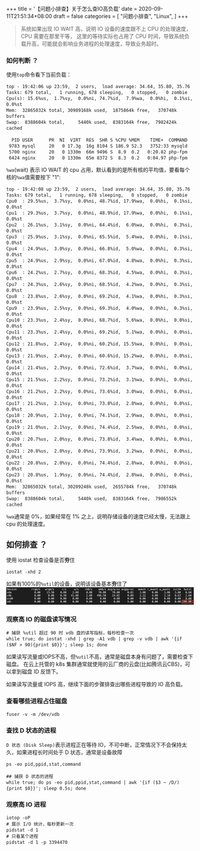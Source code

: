 +++
title = '【问题小排查】关于怎么查IO高负载'
date = 2020-09-11T21:51:34+08:00
draft = false
categories = [
    "问题小排查",
    "Linux",
]
+++

> 系统如果出现 IO WAIT 高，说明 IO 设备的速度跟不上 CPU 的处理速度，CPU 需要在那里干等，
> 这里的等待实际也占用了 CPU 时间，导致系统负载升高，可能就会影响业务进程的处理速度，导致业务超时。

### 如何判断 ？

使用`top`命令看下当前负载：

```shell
top - 19:42:06 up 23:59,  2 users,  load average: 34.64, 35.80, 35.76
Tasks: 679 total,   1 running, 678 sleeping,   0 stopped,   0 zombie
Cpu(s): 15.6%us,  1.7%sy,  0.0%ni, 74.7%id,  7.9%wa,  0.0%hi,  0.1%si,  0.0%st
Mem:  32865032k total, 30989168k used,  1875864k free,   370748k buffers
Swap:  8388604k total,     5440k used,  8383164k free,  7982424k cached

  PID USER      PR  NI  VIRT  RES  SHR S %CPU %MEM    TIME+  COMMAND
 9783 mysql     20   0 17.3g  16g 8104 S 186.9 52.3   3752:33 mysqld
 5700 nginx     20   0 1330m  66m 9496 S  8.9  0.2   0:20.82 php-fpm
 6424 nginx     20   0 1330m  65m 8372 S  8.3  0.2   0:04.97 php-fpm
```

`%wa`(wait) 表示 IO WAIT 的 cpu 占用，默认看到的是所有核的平均值，要看每个核的`%wa`值需要按下 "1":

```shell
top - 19:42:08 up 23:59,  2 users,  load average: 34.64, 35.80, 35.76
Tasks: 679 total,   1 running, 678 sleeping,   0 stopped,   0 zombie
Cpu0  : 29.5%us,  3.7%sy,  0.0%ni, 48.7%id, 17.9%wa,  0.0%hi,  0.1%si,  0.0%st
Cpu1  : 29.3%us,  3.7%sy,  0.0%ni, 48.9%id, 17.9%wa,  0.0%hi,  0.1%si,  0.0%st
Cpu2  : 26.1%us,  3.1%sy,  0.0%ni, 64.4%id,  6.0%wa,  0.0%hi,  0.3%si,  0.0%st
Cpu3  : 25.9%us,  3.1%sy,  0.0%ni, 65.5%id,  5.4%wa,  0.0%hi,  0.1%si,  0.0%st
Cpu4  : 24.9%us,  3.0%sy,  0.0%ni, 66.8%id,  5.0%wa,  0.0%hi,  0.3%si,  0.0%st
Cpu5  : 24.9%us,  2.9%sy,  0.0%ni, 67.0%id,  4.8%wa,  0.0%hi,  0.3%si,  0.0%st
Cpu6  : 24.2%us,  2.7%sy,  0.0%ni, 68.3%id,  4.5%wa,  0.0%hi,  0.3%si,  0.0%st
Cpu7  : 24.3%us,  2.6%sy,  0.0%ni, 68.5%id,  4.2%wa,  0.0%hi,  0.3%si,  0.0%st
Cpu8  : 23.8%us,  2.6%sy,  0.0%ni, 69.2%id,  4.1%wa,  0.0%hi,  0.3%si,  0.0%st
Cpu9  : 23.9%us,  2.5%sy,  0.0%ni, 69.3%id,  4.0%wa,  0.0%hi,  0.3%si,  0.0%st
Cpu10 : 23.3%us,  2.4%sy,  0.0%ni, 68.7%id,  5.6%wa,  0.0%hi,  0.0%si,  0.0%st
Cpu11 : 23.3%us,  2.4%sy,  0.0%ni, 69.2%id,  5.1%wa,  0.0%hi,  0.0%si,  0.0%st
Cpu12 : 21.8%us,  2.4%sy,  0.0%ni, 60.2%id, 15.5%wa,  0.0%hi,  0.0%si,  0.0%st
Cpu13 : 21.9%us,  2.4%sy,  0.0%ni, 60.6%id, 15.2%wa,  0.0%hi,  0.0%si,  0.0%st
Cpu14 : 21.4%us,  2.3%sy,  0.0%ni, 72.6%id,  3.7%wa,  0.0%hi,  0.0%si,  0.0%st
Cpu15 : 21.5%us,  2.2%sy,  0.0%ni, 73.2%id,  3.1%wa,  0.0%hi,  0.0%si,  0.0%st
Cpu16 : 21.2%us,  2.2%sy,  0.0%ni, 73.6%id,  3.0%wa,  0.0%hi,  0.0%si,  0.0%st
Cpu17 : 21.2%us,  2.1%sy,  0.0%ni, 73.8%id,  2.8%wa,  0.0%hi,  0.0%si,  0.0%st
Cpu18 : 20.9%us,  2.1%sy,  0.0%ni, 74.1%id,  2.9%wa,  0.0%hi,  0.0%si,  0.0%st
Cpu19 : 21.0%us,  2.1%sy,  0.0%ni, 74.4%id,  2.5%wa,  0.0%hi,  0.0%si,  0.0%st
Cpu20 : 20.7%us,  2.0%sy,  0.0%ni, 73.8%id,  3.4%wa,  0.0%hi,  0.0%si,  0.0%st
Cpu21 : 20.8%us,  2.0%sy,  0.0%ni, 73.9%id,  3.2%wa,  0.0%hi,  0.0%si,  0.0%st
Cpu22 : 20.8%us,  2.0%sy,  0.0%ni, 74.4%id,  2.8%wa,  0.0%hi,  0.0%si,  0.0%st
Cpu23 : 20.8%us,  1.9%sy,  0.0%ni, 74.4%id,  2.8%wa,  0.0%hi,  0.0%si,  0.0%st
Mem:  32865032k total, 30209248k used,  2655784k free,   370748k buffers
Swap:  8388604k total,     5440k used,  8383164k free,  7986552k cached
```

`%wa`通常是 0%，如果经常在 1% 之上，说明存储设备的速度已经太慢，无法跟上 cpu 的处理速度。

## 如何排查 ？

使用 iostat 检查设备是否**夯**住
```shell
iostat -xhd 2
```

如果有100%的`%util`的设备，说明该设备基本**夯**住了
![IO-util](/images/IO-util.png)

### 观察高 IO 的磁盘读写情况

```shell
# 捕获 %util 超过 90 时 vdb 盘的读写指标，每秒检查一次
while true; do iostat -xhd | grep -A1 vdb | grep -v vdb | awk '{if ($NF > 90){print $0}}'; sleep 1s; done
```
如果读写流量或IOPS不高，但`%util`不高，通常是磁盘本身有问题了，需要检查下磁盘。 
在云上托管的 k8s 集群通常就使用的云厂商的云盘(比如腾讯云CBS)，可以拿到磁盘 ID 反馈下。

如果读写流量或 IOPS 高，继续下面的步骤排查出哪些进程导致的 IO 高负载。

### 查看哪些进程占住磁盘

```shell
fuser -v -m /dev/vdb
```

### 查找 D 状态的进程

`D 状态 (Disk Sleep)`表示进程正在等待 IO，不可中断，正常情况下不会保持太久，如果进程长时间处于 D 状态，通常是设备故障
```shell
ps -eo pid,ppid,stat,command

## 捕获 D 状态的进程
while true; do ps -eo pid,ppid,stat,command | awk '{if ($3 ~ /D/) {print $0}}'; sleep 0.5s; done
```

### 观察高 IO 进程

```shell
iotop -oP
# 展示 I/O 统计，每秒更新一次
pidstat -d 1
# 只看某个进程
pidstat -d 1 -p 3394470
```